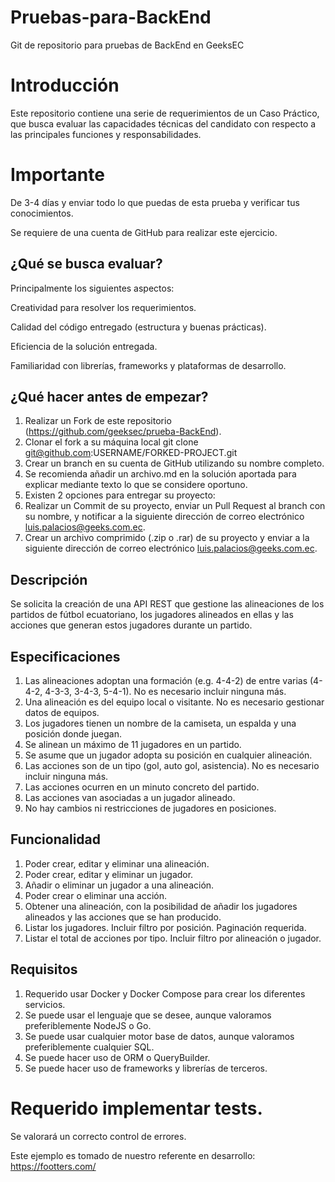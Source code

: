 # Pruebas-para-BackEnd
Git de repositorio para pruebas de BackEnd en GeeksEC

# Introducción

Este repositorio contiene una serie de requerimientos de un Caso Práctico, que busca evaluar las capacidades técnicas del candidato con respecto a las principales funciones y responsabilidades.

# Importante

De 3-4 días y enviar todo lo que puedas de esta prueba y verificar tus conocimientos.

Se requiere de una cuenta de GitHub para realizar este ejercicio.


## ¿Qué se busca evaluar?
Principalmente los siguientes aspectos:

Creatividad para resolver los requerimientos.

Calidad del código entregado (estructura y buenas prácticas).

Eficiencia de la solución entregada.

Familiaridad con librerías, frameworks y plataformas de desarrollo.



## ¿Qué hacer antes de empezar?

1. Realizar un Fork de este repositorio (https://github.com/geeksec/prueba-BackEnd).
2. Clonar el fork a su máquina local git clone git@github.com:USERNAME/FORKED-PROJECT.git
3. Crear un branch en su cuenta de GitHub utilizando su nombre completo.
4. Se recomienda añadir un archivo.md en la solución aportada para explicar mediante texto lo que se considere oportuno.
5. Existen 2 opciones para entregar su proyecto:
6. Realizar un Commit de su proyecto, enviar un Pull Request al branch con su nombre, y notificar a la siguiente dirección de correo electrónico luis.palacios@geeks.com.ec.
7. Crear un archivo comprimido (.zip o .rar) de su proyecto y enviar a la siguiente dirección de correo electrónico luis.palacios@geeks.com.ec.

## Descripción
Se solicita la creación de una API REST que gestione las alineaciones de los partidos de fútbol ecuatoriano, los jugadores alineados en ellas y las acciones que generan estos jugadores durante un partido.

## Especificaciones
1. Las alineaciones adoptan una formación (e.g. 4-4-2) de entre varias (4-4-2, 4-3-3, 3-4-3, 5-4-1). No es necesario incluir ninguna más.
2. Una alineación es del equipo local o visitante. No es necesario gestionar datos de equipos.
3. Los jugadores tienen un nombre de la camiseta, un espalda y una posición donde juegan.
4. Se alinean un máximo de 11 jugadores en un partido.
5. Se asume que un jugador adopta su posición en cualquier alineación.
6. Las acciones son de un tipo (gol, auto gol, asistencia). No es necesario incluir ninguna más.
7. Las acciones ocurren en un minuto concreto del partido.
8. Las acciones van asociadas a un jugador alineado.
9. No hay cambios ni restricciones de jugadores en posiciones.

## Funcionalidad
1. Poder crear, editar y eliminar una alineación.
2. Poder crear, editar y eliminar un jugador.
3. Añadir o eliminar un jugador a una alineación.
4. Poder crear o eliminar una acción.
5. Obtener una alineación, con la posibilidad de añadir los jugadores alineados y las acciones que se han producido.
6. Listar los jugadores. Incluir filtro por posición. Paginación requerida.
7. Listar el total de acciones por tipo. Incluir filtro por alineación o jugador.

## Requisitos
1. Requerido usar Docker y Docker Compose para crear los diferentes servicios.
2. Se puede usar el lenguaje que se desee, aunque valoramos preferiblemente NodeJS o Go.
3. Se puede usar cualquier motor base de datos, aunque valoramos preferiblemente cualquier SQL.
4. Se puede hacer uso de ORM o QueryBuilder.
5. Se puede hacer uso de frameworks y librerías de terceros.

# Requerido implementar tests.
Se valorará un correcto control de errores.



Este ejemplo es tomado de nuestro referente en desarrollo: https://footters.com/

